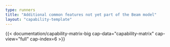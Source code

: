 ```yaml
---
type: runners
title: "Additional common features not yet part of the Beam model"
layout: "capability-template"
---
```

<!--
Licensed under the Apache License, Version 2.0 (the "License");
you may not use this file except in compliance with the License.
You may obtain a copy of the License at

http://www.apache.org/licenses/LICENSE-2.0

Unless required by applicable law or agreed to in writing, software
distributed under the License is distributed on an "AS IS" BASIS,
WITHOUT WARRANTIES OR CONDITIONS OF ANY KIND, either express or implied.
See the License for the specific language governing permissions and
limitations under the License.
-->

<!-- Summary table -->
{{< documentation/capability-matrix-big cap-data="capability-matrix" cap-view="full" cap-index=6 >}}
